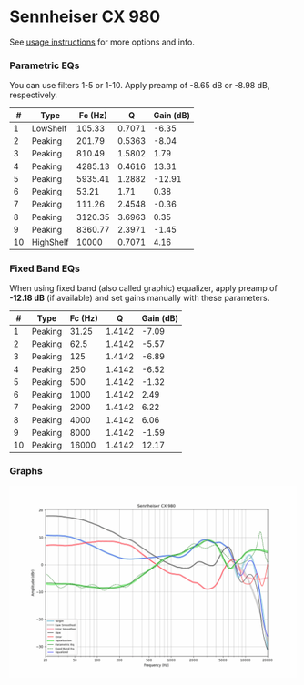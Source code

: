 # Sennheiser CX 980
See [usage instructions](https://github.com/jaakkopasanen/AutoEq#usage) for more options and info.

### Parametric EQs
You can use filters 1-5 or 1-10. Apply preamp of -8.65 dB or -8.98 dB, respectively.

|   # | Type      |   Fc (Hz) |      Q |   Gain (dB) |
|-----|-----------|-----------|--------|-------------|
|   1 | LowShelf  |    105.33 | 0.7071 |       -6.35 |
|   2 | Peaking   |    201.79 | 0.5363 |       -8.04 |
|   3 | Peaking   |    810.49 | 1.5802 |        1.79 |
|   4 | Peaking   |   4285.13 | 0.4616 |       13.31 |
|   5 | Peaking   |   5935.41 | 1.2882 |      -12.91 |
|   6 | Peaking   |     53.21 | 1.71   |        0.38 |
|   7 | Peaking   |    111.26 | 2.4548 |       -0.36 |
|   8 | Peaking   |   3120.35 | 3.6963 |        0.35 |
|   9 | Peaking   |   8360.77 | 2.3971 |       -1.45 |
|  10 | HighShelf |  10000    | 0.7071 |        4.16 |

### Fixed Band EQs
When using fixed band (also called graphic) equalizer, apply preamp of **-12.18 dB** (if available) and set gains manually with these parameters.

|   # | Type    |   Fc (Hz) |      Q |   Gain (dB) |
|-----|---------|-----------|--------|-------------|
|   1 | Peaking |     31.25 | 1.4142 |       -7.09 |
|   2 | Peaking |     62.5  | 1.4142 |       -5.57 |
|   3 | Peaking |    125    | 1.4142 |       -6.89 |
|   4 | Peaking |    250    | 1.4142 |       -6.52 |
|   5 | Peaking |    500    | 1.4142 |       -1.32 |
|   6 | Peaking |   1000    | 1.4142 |        2.49 |
|   7 | Peaking |   2000    | 1.4142 |        6.22 |
|   8 | Peaking |   4000    | 1.4142 |        6.06 |
|   9 | Peaking |   8000    | 1.4142 |       -1.59 |
|  10 | Peaking |  16000    | 1.4142 |       12.17 |

### Graphs
![](./Sennheiser%20CX%20980.png)
